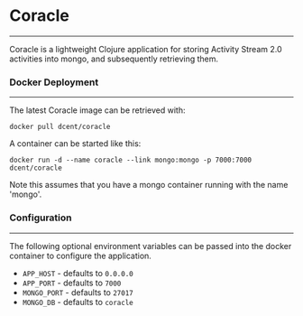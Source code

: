 # Coracle
-----------------

Coracle is a lightweight Clojure application for storing Activity Stream 2.0 activities into mongo, and subsequently retrieving them.


### Docker Deployment
----------------------

The latest Coracle image can be retrieved with:

```docker pull dcent/coracle```

A container can be started like this:

```docker run -d --name coracle --link mongo:mongo -p 7000:7000 dcent/coracle```

Note this assumes that you have a mongo container running with the name 'mongo'.


### Configuration
------------------

The following optional environment variables can be passed into the docker container to configure the application.

- ``` APP_HOST ``` - defaults to ```0.0.0.0```
- ``` APP_PORT ``` - defaults to ```7000```
- ``` MONGO_PORT ``` - defaults to ```27017```
- ``` MONGO_DB ``` - defaults to ```coracle```

